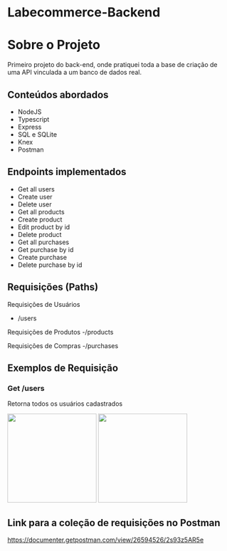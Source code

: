 # Labecommerce-Backend

# Sobre o Projeto

Primeiro projeto do back-end, onde pratiquei toda a base de criação de uma API vinculada a um banco de dados real.

## Conteúdos abordados

- NodeJS
- Typescript
- Express
- SQL e SQLite
- Knex
- Postman

## Endpoints implementados
- Get all users
- Create user
- Delete user
- Get all products
- Create product
- Edit product by id
- Delete product
- Get all purchases
- Get purchase by id
- Create purchase
- Delete purchase by id

## Requisições (Paths)
Requisições de Usuários
- /users
  
Requisições de Produtos
-/products

Requisições de Compras
-/purchases

## Exemplos de Requisição
### Get /users
Retorna todos os usuários cadastrados

<p float="left">

 <img src="https://user-images.githubusercontent.com/105131652/186226747-206a5cb6-0390-445f-9ab7-aaa88827750e.jpg" width="200" />

 <img src="https://user-images.githubusercontent.com/105131652/186226781-c57b7eca-b9b8-44fd-9439-05f1383bd079.jpg" width="200" /> 

</p>


## Link para a coleção de requisições no Postman
https://documenter.getpostman.com/view/26594526/2s93z5AR5e

